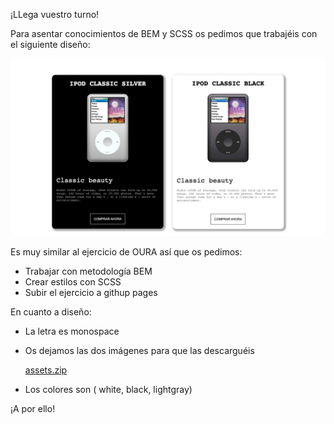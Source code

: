 ¡LLega vuestro turno!

Para asentar conocimientos de BEM y SCSS os pedimos que trabajéis con el siguiente diseño:

![Untitled](recursos/Untitled4.png)

Es muy similar al ejercicio de OURA así que os pedimos:

- Trabajar con metodología BEM
- Crear estilos con SCSS
- Subir el ejercicio a githup pages

En cuanto a diseño:

- La letra es monospace
- Os dejamos las dos imágenes para que las descarguéis
    
    [assets.zip](recursos/assets.zip)
    
- Los colores son ( white, black, lightgray)

¡A por ello!